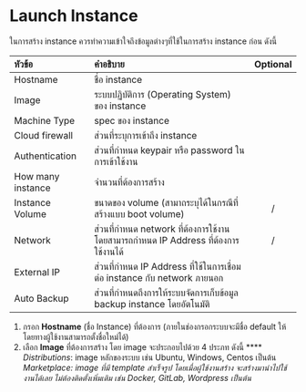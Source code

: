 # Launch Instance

ในการสร้าง instance ควรทำความเข้าใจถึงข้อมูลต่างๆที่ใช้ในการสร้าง instance ก่อน ดังนี้

| **หัวข้อ** | **คำอธิบาย** | Optional |
| :--- | :--- | :---: |
| Hostname | ชื่อ instance |  |
| Image | ระบบปฏิบัติการ \(Operating System\) ของ instance |  |
| Machine Type | spec ของ instance |  |
| Cloud firewall | ส่วนที่ระบุการเข้าถึง instance |  |
| Authentication | ส่วนที่กำหนด keypair หรือ password ในการเข้าใช้งาน |  |
| How many instance | จำนวนที่ต้องการสร้าง |  |
| Instance Volume | ขนาดของ volume \(สามาถระบุได้ในกรณีที่สร้างแบบ boot volume\) | / |
| Network | ส่วนที่กำหนด network ที่ต้องการใช้งาน โดยสามารถกำหนด IP Address ที่ต้องการใช้งานได้ | / |
| External IP | ส่วนที่กำหนด IP Address ที่ใช้ในการเชื่อมต่อ instance กับ network ภายนอก |  |
| Auto Backup | ส่วนที่กำหนดถึงการให้ระบบจัดการเก็บข้อมูล backup instance โดยอัตโนมัติ |  |



1. กรอก **Hostname** \(ชื่อ Instance\) ที่ต้องการ \(ภายในช่องกรอกระบบจะมีชื่อ default ให้ โดยทางผู้ใช้งานสามารถตั้งชื่อใหม่ได้\)
2. เลือก **Image** ที่ต้องการสร้าง โดย image จะประกอบไปด้วย 4 ประภท ดังนี้  **** _Distributions_: image หลักของระบบ เช่น Ubuntu, Windows, Centos เป็นต้น   _Marketplace:  image ที่มี template สำเร็จรูป โดยเมื่อผู้ใช้งานสร้าง จะสร้างมานำไปใช้งานได้เลย ไม่ต้องติดตั้งเพิ่มเติม เช่น Docker, GitLab, Wordpress เป็นต้น_


